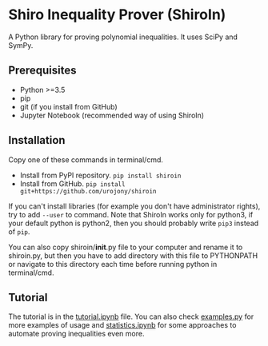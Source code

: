 # Shiro Inequality Prover (ShiroIn)
A Python library for proving polynomial inequalities. It uses SciPy and SymPy.

## Prerequisites
* Python >=3.5
* pip
* git (if you install from GitHub)
* Jupyter Notebook (recommended way of using ShiroIn)


## Installation
Copy one of these commands in terminal/cmd.
* Install from PyPI repository.
```pip install shiroin```
* Install from GitHub.
```pip install git+https://github.com/urojony/shiroin```

If you can't install libraries (for example you don't have administrator rights), try to add `--user` to command.
Note that ShiroIn works only for python3, if your default python is python2, then you should probably write `pip3` instead of `pip`.

You can also copy shiroin/__init__.py file to your computer and rename it to shiroin.py, but then you have to add directory with this file to PYTHONPATH or navigate to this directory each time before running python in terminal/cmd.

## Tutorial 
The tutorial is in the [tutorial.ipynb](https://github.com/urojony/shiroin/blob/master/tutorial.ipynb) file. You can also check [examples.py](https://github.com/urojony/shiroin/blob/master/examples.py) for more examples of usage and [statistics.ipynb](https://github.com/urojony/shiroin/blob/master/statistics.ipynb) for some approaches to automate proving inequalities even more.
